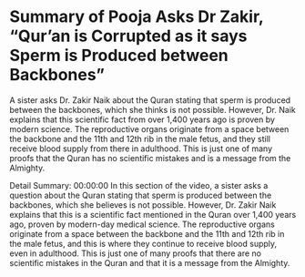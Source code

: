 # Summary of Pooja Asks Dr Zakir, “Qur’an  is Corrupted as it says Sperm is Produced between Backbones”

A sister asks Dr. Zakir Naik about the Quran stating that sperm is produced between the backbones, which she thinks is not possible. However, Dr. Naik explains that this scientific fact from over 1,400 years ago is proven by modern science. The reproductive organs originate from a space between the backbone and the 11th and 12th rib in the male fetus, and they still receive blood supply from there in adulthood. This is just one of many proofs that the Quran has no scientific mistakes and is a message from the Almighty.

Detail Summary: 
00:00:00
In this section of the video, a sister asks a question about the Quran stating that sperm is produced between the backbones, which she believes is not possible. However, Dr. Zakir Naik explains that this is a scientific fact mentioned in the Quran over 1,400 years ago, proven by modern-day medical science. The reproductive organs originate from a space between the backbone and the 11th and 12th rib in the male fetus, and this is where they continue to receive blood supply, even in adulthood. This is just one of many proofs that there are no scientific mistakes in the Quran and that it is a message from the Almighty.

